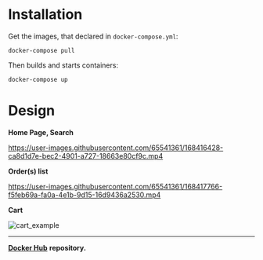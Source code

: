 
# Installation

Get the images, that declared in `docker-compose.yml`:

```
docker-compose pull
```

Then builds and starts containers:

```
docker-compose up
```

# Design

**Home Page, Search**

https://user-images.githubusercontent.com/65541361/168416428-ca8d1d7e-bec2-4901-a727-18663e80cf9c.mp4

**Order(s) list**

https://user-images.githubusercontent.com/65541361/168417766-f5feb69a-fa0a-4e1b-9d15-16d9436a2530.mp4

**Cart**

![cart_example](https://user-images.githubusercontent.com/65541361/168417770-aa641e7a-a6e3-4045-8875-ce922963b946.png)




-----

[**Docker Hub**](https://hub.docker.com/r/popk0/volleyby/tags) **repository.**
